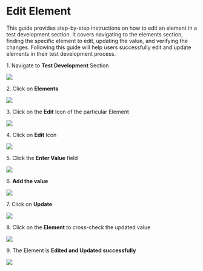# Edit Element

This guide provides step-by-step instructions on how to edit an element in a test development section. It covers navigating to the elements section, finding the specific element to edit, updating the value, and verifying the changes. Following this guide will help users successfully edit and update elements in their test development process.

1\. Navigate to **Test Development** Section

![](https://ajeuwbhvhr.cloudimg.io/colony-recorder.s3.amazonaws.com/files/2024-03-28/e08d45b3-7ecd-4d27-8c42-d44342643e9e/ascreenshot.jpeg?tl_px=0,0&br_px=967,540&force_format=png&width=967&wat_scale=86&wat=1&wat_opacity=0.7&wat_gravity=northwest&wat_url=https://colony-recorder.s3.us-west-1.amazonaws.com/images/watermarks/FB923C_standard.png&wat_pad=-9,204)


2\. Click on **Elements**

![](https://ajeuwbhvhr.cloudimg.io/colony-recorder.s3.amazonaws.com/files/2024-03-28/fdfe6083-e7ed-4147-9a44-347d7a46445b/ascreenshot.jpeg?tl_px=0,0&br_px=967,540&force_format=png&width=967&wat_scale=86&wat=1&wat_opacity=0.7&wat_gravity=northwest&wat_url=https://colony-recorder.s3.us-west-1.amazonaws.com/images/watermarks/FB923C_standard.png&wat_pad=139,160)


3\. Click on the **Edit** Icon of the particular Element

![](https://ajeuwbhvhr.cloudimg.io/colony-recorder.s3.amazonaws.com/files/2024-03-28/d9bb4dc9-25d9-4179-8b49-aa387308bbd4/ascreenshot.jpeg?tl_px=0,0&br_px=1920,912&force_format=png&width=1120.0&wat=1&wat_opacity=0.7&wat_gravity=northwest&wat_url=https://colony-recorder.s3.us-west-1.amazonaws.com/images/watermarks/FB923C_standard.png&wat_pad=1021,52)


4\. Click on **Edit** Icon 

![](https://ajeuwbhvhr.cloudimg.io/colony-recorder.s3.amazonaws.com/files/2024-03-28/526f7e85-9e1f-43b8-b0d5-c096bacc3b8e/ascreenshot.jpeg?tl_px=200,0&br_px=1920,912&force_format=png&width=1120.0&wat=1&wat_opacity=0.7&wat_gravity=northwest&wat_url=https://colony-recorder.s3.us-west-1.amazonaws.com/images/watermarks/FB923C_standard.png&wat_pad=985,-11)


5\. Click the **Enter Value** field

![](https://ajeuwbhvhr.cloudimg.io/colony-recorder.s3.amazonaws.com/files/2024-03-28/d210bcd3-b7f9-421b-873b-6c4bb8e4a04c/ascreenshot.jpeg?tl_px=952,0&br_px=1920,540&force_format=png&width=967&wat_scale=86&wat=1&wat_opacity=0.7&wat_gravity=northwest&wat_url=https://colony-recorder.s3.us-west-1.amazonaws.com/images/watermarks/FB923C_standard.png&wat_pad=510,205)


6\. **Add the value**

![](https://ajeuwbhvhr.cloudimg.io/colony-recorder.s3.amazonaws.com/files/2024-03-28/5d2a04d2-096a-4b74-9fc0-e5e60ca9574b/ascreenshot.jpeg?tl_px=952,10&br_px=1920,551&force_format=png&width=967&wat_scale=86&wat=1&wat_opacity=0.7&wat_gravity=northwest&wat_url=https://colony-recorder.s3.us-west-1.amazonaws.com/images/watermarks/FB923C_standard.png&wat_pad=539,239)


7\. Click on **Update**

![](https://ajeuwbhvhr.cloudimg.io/colony-recorder.s3.amazonaws.com/files/2024-03-28/be310e93-a4c8-4b2c-99b7-56e7a4ae323a/ascreenshot.jpeg?tl_px=544,142&br_px=1920,912&force_format=png&width=1120.0&wat=1&wat_opacity=0.7&wat_gravity=northwest&wat_url=https://colony-recorder.s3.us-west-1.amazonaws.com/images/watermarks/FB923C_standard.png&wat_pad=1022,554)


8\. Click on the **Element** to cross-check the updated value

![](https://ajeuwbhvhr.cloudimg.io/colony-recorder.s3.amazonaws.com/files/2024-03-28/5e9124d2-dbc7-46e5-9d44-d1c9d8c4c007/ascreenshot.jpeg?tl_px=89,0&br_px=1056,540&force_format=png&width=967&wat_scale=86&wat=1&wat_opacity=0.7&wat_gravity=northwest&wat_url=https://colony-recorder.s3.us-west-1.amazonaws.com/images/watermarks/FB923C_standard.png&wat_pad=452,113)


9\. The Element is **Edited and Updated successfully**

![](https://ajeuwbhvhr.cloudimg.io/colony-recorder.s3.amazonaws.com/files/2024-03-28/85693365-a566-4151-9605-f87cf4af7991/ascreenshot.jpeg?tl_px=134,0&br_px=1853,912&force_format=png&width=1120.0&wat=1&wat_opacity=0.7&wat_gravity=northwest&wat_url=https://colony-recorder.s3.us-west-1.amazonaws.com/images/watermarks/FB923C_standard.png&wat_pad=524,141)



